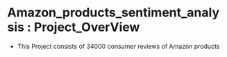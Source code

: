 # Amazon_products_sentiment_analysis : Project_OverView
* This Project consists of 34000 consumer reviews of Amazon  products

